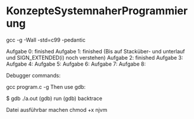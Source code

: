 # KonzepteSystemnaherProgrammierung

gcc -g -Wall -std=c99 -pedantic

Aufgabe 0: finished
Aufgabe 1: finished (Bis auf Stacküber- und unterlauf und SIGN_EXTENDED(i) noch verstehen)
Aufgabe 2: finished 
Aufgabe 3:
Aufgabe 4:
Aufgabe 5:
Aufgabe 6:
Aufgabe 7:
Aufgabe 8:


Debugger commands:

gcc program.c -g
Then use gdb:

$ gdb ./a.out
(gdb) run
<segfault happens here>
(gdb) backtrace
<offending code is shown here>

Datei ausführbar machen
chmod +x njvm